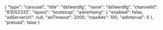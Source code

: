 {
    "type": "carousel",
    "title": "dsfwerdfg",
    "name": "dsfwerdfg",
    "channelId": "83052333",
    "layout": "bootstrap",
    "advertising": {
        "enabled": false,
        "adServerUrl": null,
        "adTimeout": 2000,
        "maxAds": 100,
        "adInterval": 0
    },
    "preload": false
}